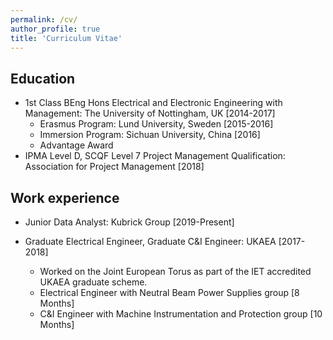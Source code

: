 ```yaml
---
permalink: /cv/
author_profile: true
title: 'Curriculum Vitae'
---
```


## Education
* 1st Class BEng Hons Electrical and Electronic Engineering with Management: The University of Nottingham, UK [2014-2017]
  * Erasmus Program: Lund University, Sweden [2015-2016]
  * Immersion Program: Sichuan University, China [2016]
  * Advantage Award
* IPMA Level D, SCQF Level 7 Project Management Qualification: Association for Project Management [2018]

## Work experience
* Junior Data Analyst: Kubrick Group [2019-Present]

* Graduate Electrical Engineer, Graduate C&I Engineer: UKAEA [2017-2018]
  * Worked on the Joint European Torus as part of the IET accredited UKAEA graduate scheme.
  * Electrical Engineer with Neutral Beam Power Supplies group [8 Months]
  * C&I Engineer with Machine Instrumentation and Protection group [10 Months]